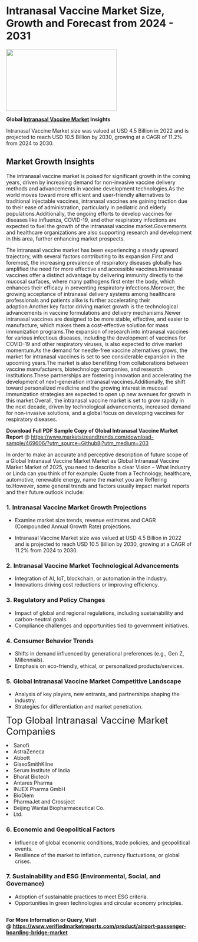 <H1>Intranasal Vaccine Market Size, Growth and Forecast from 2024 - 2031</H1><img class="aligncenter size-medium wp-image-584254" src="https://thirdeyenews.in/wp-content/uploads/2024/09/Global-Market-Research-300x168.jpeg" alt="" width="300" height="168" /><p><strong>Global&nbsp;<a href="https://www.marketsizeandtrends.com/download-sample/469606/?utm_source=Github8j?utm_medium=203">Intranasal Vaccine Market</a> Insights</strong></p><p>Intranasal Vaccine Market size was valued at USD 4.5 Billion in 2022 and is projected to reach USD 10.5 Billion by 2030, growing at a CAGR of 11.2% from 2024 to 2030.</p><p><h2>Market Growth Insights</h2> <p>The intranasal vaccine market is poised for significant growth in the coming years, driven by increasing demand for non-invasive vaccine delivery methods and advancements in vaccine development technologies.As the world moves toward more efficient and user-friendly alternatives to traditional injectable vaccines, intranasal vaccines are gaining traction due to their ease of administration, particularly in pediatric and elderly populations.Additionally, the ongoing efforts to develop vaccines for diseases like influenza, COVID-19, and other respiratory infections are expected to fuel the growth of the intranasal vaccine market.Governments and healthcare organizations are also supporting research and development in this area, further enhancing market prospects.</p> <p>The intranasal vaccine market has been experiencing a steady upward trajectory, with several factors contributing to its expansion.First and foremost, the increasing prevalence of respiratory diseases globally has amplified the need for more effective and accessible vaccines.Intranasal vaccines offer a distinct advantage by delivering immunity directly to the mucosal surfaces, where many pathogens first enter the body, which enhances their efficacy in preventing respiratory infections.Moreover, the growing acceptance of intranasal delivery systems among healthcare professionals and patients alike is further accelerating their adoption.Another key factor driving market growth is the technological advancements in vaccine formulations and delivery mechanisms.Newer intranasal vaccines are designed to be more stable, effective, and easier to manufacture, which makes them a cost-effective solution for mass immunization programs.The expansion of research into intranasal vaccines for various infectious diseases, including the development of vaccines for COVID-19 and other respiratory viruses, is also expected to drive market momentum.As the demand for needle-free vaccine alternatives grows, the market for intranasal vaccines is set to see considerable expansion in the upcoming years.The market is also benefiting from collaborations between vaccine manufacturers, biotechnology companies, and research institutions.These partnerships are fostering innovation and accelerating the development of next-generation intranasal vaccines.Additionally, the shift toward personalized medicine and the growing interest in mucosal immunization strategies are expected to open up new avenues for growth in this market.Overall, the intranasal vaccine market is set to grow rapidly in the next decade, driven by technological advancements, increased demand for non-invasive solutions, and a global focus on developing vaccines for respiratory diseases.<p><span class=""><strong>Download Full PDF Sample Copy of Global Intranasal Vaccine Market Report</strong> @ <a href="https://www.marketsizeandtrends.com/download-sample/469606/?utm_source=Github8j?utm_medium=203" target="_blank">https://www.marketsizeandtrends.com/download-sample/469606/?utm_source=Github8j?utm_medium=203</a></span></p><p>In order to make an accurate and perceptive description of future scope of a Global&nbsp;Intranasal Vaccine Market Market as Global&nbsp;Intranasal Vaccine Market Market of 2025, you need to describe a clear Vision &ndash; What Industry or Linda can you think of for example: Quote from a Technology, healthcare, automotive, renewable energy, name the market you are Reffering to.However, some general trends and factors usually impact market reports and their future outlook include:</p><h3>1.&nbsp;<strong>Intranasal Vaccine Market Growth Projections</strong></h3><ul><li>Examine market size trends, revenue estimates and CAGR (Compounded Annual Growth Rate) projections.</li><li><p>Intranasal Vaccine Market size was valued at USD 4.5 Billion in 2022 and is projected to reach USD 10.5 Billion by 2030, growing at a CAGR of 11.2% from 2024 to 2030.</p></li></ul><h3>2.&nbsp;<strong>Intranasal Vaccine Market Technological Advancements</strong></h3><ul><li>Integration of AI, IoT, blockchain, or automation in the industry.</li><li>Innovations driving cost reductions or improving efficiency.</li></ul><h3>3.&nbsp;<strong>Regulatory and Policy Changes</strong></h3><ul><li>Impact of global and regional regulations, including sustainability and carbon-neutral goals.</li><li>Compliance challenges and opportunities tied to government initiatives.</li></ul><h3>4.&nbsp;<strong>Consumer Behavior Trends</strong></h3><ul><li>Shifts in demand influenced by generational preferences (e.g., Gen Z, Millennials).</li><li>Emphasis on eco-friendly, ethical, or personalized products/services.</li></ul><h3>5.&nbsp;<strong>Global Intranasal Vaccine Market Competitive Landscape</strong></h3><ul><li>Analysis of key players, new entrants, and partnerships shaping the industry.</li><li>Strategies for differentiation and market penetration.</li></ul><p data-pm-slice="1 1 []"><span style="color: inherit; font-family: inherit; font-size: 25px;">Top Global Intranasal Vaccine Market Companies</span></p><div class="" data-test-id=""><p><li>Sanofi</li><li> AstraZeneca</li><li> Abbott</li><li> GlaxoSmithKline</li><li> Serum Institute of India</li><li> Bharat Biotech</li><li> Antares Pharma</li><li> INJEX Pharma GmbH</li><li> BioDiem</li><li> PharmaJet and Crossject</li><li> Beijing Wantai Biopharmaceutical Co.</li><li> Ltd.</li></p></div><h3>6.&nbsp;<strong>Economic and Geopolitical Factors</strong></h3><ul><li>Influence of global economic conditions, trade policies, and geopolitical events.</li><li>Resilience of the market to inflation, currency fluctuations, or global crises.</li></ul><h3>7.&nbsp;<strong>Sustainability and ESG (Environmental, Social, and Governance)</strong></h3><ul><li>Adoption of sustainable practices to meet ESG criteria.</li><li>Opportunities in green technologies and circular economy principles.</li></ul><h2><strong style="font-size: 14px;">For More Information or Query, Visit @&nbsp;</strong><a style="background-color: #ffffff; font-size: 14px;" href="https://www.marketsizeandtrends.com/report/intranasal-vaccine-market/" target="_blank">https://www.verifiedmarketreports.com/product/airport-passenger-boarding-bridge-market</a></h2>